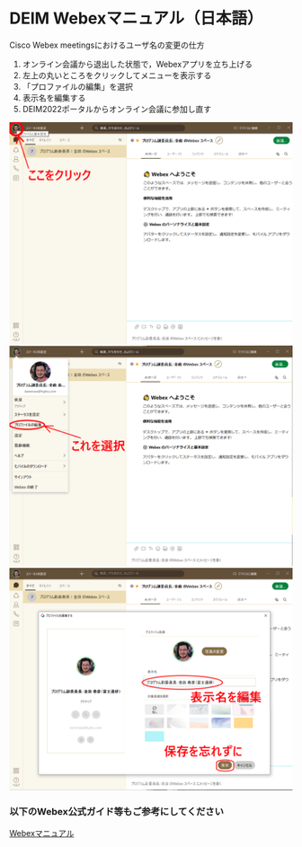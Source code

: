 # DEIM Webexマニュアル（日本語）
Cisco Webex meetingsにおけるユーザ名の変更の仕方
1. オンライン会議から退出した状態で，Webexアプリを立ち上げる
2. 左上の丸いところをクリックしてメニューを表示する
3. 「プロファイルの編集」を選択
4. 表示名を編集する
5. DEIM2022ポータルからオンライン会議に参加し直す
	
![rename1](img/rename6.png)
![rename1](img/rename7.png)
![rename1](img/rename8.png)


### 以下のWebex公式ガイド等もご参考にしてください

[Webexマニュアル](https://www.cisco.com/c/m/ja_jp/solutions/webex/how-to-use.html)
